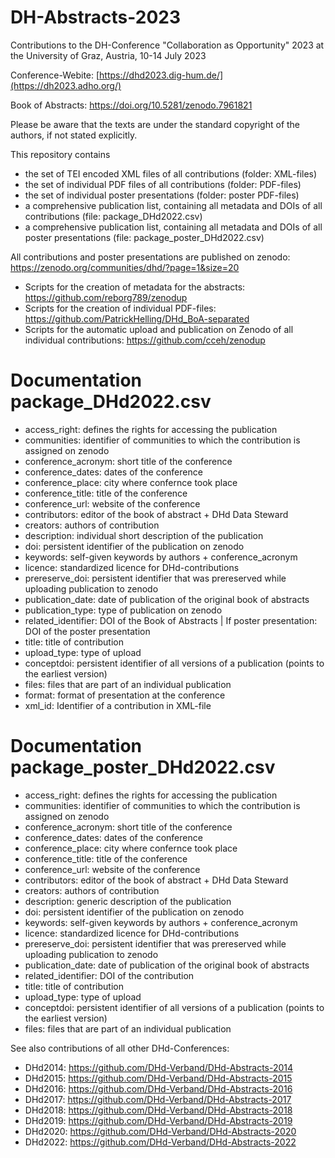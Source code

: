 # DH-Abstracts-2023

Contributions to the DH-Conference "Collaboration as Opportunity" 2023 at the University of Graz, Austria, 10-14 July 2023

Conference-Webite: [https://dhd2023.dig-hum.de/](https://dh2023.adho.org/)

Book of Abstracts: https://doi.org/10.5281/zenodo.7961821

Please be aware that the texts are under the standard copyright of the authors, if not stated explicitly.

This repository contains

- the set of TEI encoded XML files of all contributions (folder: XML-files)
- the set of individual PDF files of all contributions (folder: PDF-files)
- the set of individual poster presentations (folder: poster PDF-files)
- a comprehensive publication list, containing all metadata and DOIs of all contributions (file: package_DHd2022.csv)
- a comprehensive publication list, containing all metadata and DOIs of all poster presentations (file: package_poster_DHd2022.csv)

All contributions and poster presentations are published on zenodo: https://zenodo.org/communities/dhd/?page=1&size=20

- Scripts for the creation of metadata for the abstracts: https://github.com/reborg789/zenodup
- Scripts for the creation of individual PDF-files: https://github.com/PatrickHelling/DHd_BoA-separated
- Scripts for the automatic upload and publication on Zenodo of all individual contributions: https://github.com/cceh/zenodup 

# Documentation package_DHd2022.csv

- access_right: defines the rights for accessing the publication
- communities: identifier of communities to which the contribution is assigned on zenodo
- conference_acronym: short title of the conference
- conference_dates: dates of the conference
- conference_place: city where confernce took place
- conference_title: title of the conference
- conference_url: website of the conference
- contributors: editor of the book of abstract + DHd Data Steward
- creators: authors of contribution
- description: individual short description of the publication
- doi: persistent identifier of the publication on zenodo
- keywords: self-given keywords by authors + conference_acronym
- licence: standardized licence for DHd-contributions
- prereserve_doi: persistent identifier that was prereserved while uploading publication to zenodo
- publication_date: date of publication of the original book of abstracts
- publication_type: type of publication on zenodo
- related_identifier: DOI of the Book of Abstracts | If poster presentation: DOI of the poster presentation
- title: title of contribution
- upload_type: type of upload
- conceptdoi: persistent identifier of all versions of a publication (points to the earliest version)
- files: files that are part of an individual publication
- format: format of presentation at the conference
- xml_id: Identifier of a contribution in XML-file

# Documentation package_poster_DHd2022.csv

- access_right: defines the rights for accessing the publication
- communities: identifier of communities to which the contribution is assigned on zenodo
- conference_acronym: short title of the conference
- conference_dates: dates of the conference
- conference_place: city where confernce took place
- conference_title: title of the conference
- conference_url: website of the conference
- contributors: editor of the book of abstract + DHd Data Steward
- creators: authors of contribution
- description: generic description of the publication
- doi: persistent identifier of the publication on zenodo
- keywords: self-given keywords by authors + conference_acronym
- licence: standardized licence for DHd-contributions
- prereserve_doi: persistent identifier that was prereserved while uploading publication to zenodo
- publication_date: date of publication of the original book of abstracts
- related_identifier: DOI of the contribution
- title: title of contribution
- upload_type: type of upload
- conceptdoi: persistent identifier of all versions of a publication (points to the earliest version)
- files: files that are part of an individual publication

See also contributions of all other DHd-Conferences:

- DHd2014: https://github.com/DHd-Verband/DHd-Abstracts-2014
- DHd2015: https://github.com/DHd-Verband/DHd-Abstracts-2015
- DHd2016: https://github.com/DHd-Verband/DHd-Abstracts-2016
- DHd2017: https://github.com/DHd-Verband/DHd-Abstracts-2017
- DHd2018: https://github.com/DHd-Verband/DHd-Abstracts-2018
- DHd2019: https://github.com/DHd-Verband/DHd-Abstracts-2019
- DHd2020: https://github.com/DHd-Verband/DHd-Abstracts-2020
- DHd2022: https://github.com/DHd-Verband/DHd-Abstracts-2022
